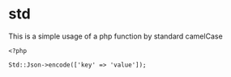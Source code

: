# std

This is a simple usage of a php function by standard camelCase

```
<?php

Std::Json->encode(['key' => 'value']);
```